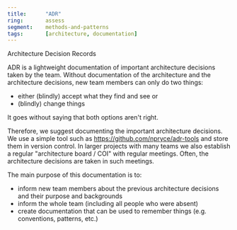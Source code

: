 ```yaml
---
title:      "ADR"
ring:       assess
segment:    methods-and-patterns
tags:       [architecture, documentation]
---
```


Architecture Decision Records

ADR is a lightweight documentation of important architecture decisions taken by the team.
Without documentation of the architecture and the architecture decisions, new team members can only do two things:
* either (blindly) accept what they find and see or
* (blindly) change things

It goes without saying that both options aren't right.

Therefore, we suggest documenting the important architecture decisions. We use a simple tool such as https://github.com/npryce/adr-tools and store them in version control.
In larger projects with many teams we also establish a regular "architecture board / COI" with regular meetings.
Often, the architecture decisions are taken in such meetings.

The main purpose of this documentation is to:
* inform new team members about the previous architecture decisions and their purpose and backgrounds
* inform the whole team (including all people who were absent)
* create documentation that can be used to remember things (e.g. conventions, patterns, etc.)
